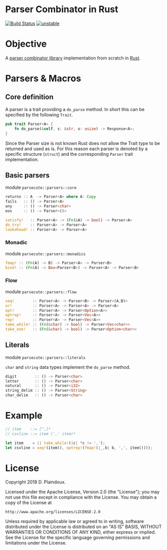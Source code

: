 # Parser Combinator in Rust

[![Build Status](https://travis-ci.org/d-plaindoux/parsec.rust.svg?branch=master)](https://travis-ci.org/d-plaindoux/parsec.rust)
[![unstable](http://badges.github.io/stability-badges/dist/unstable.svg)](http://github.com/badges/stability-badges)

# Objective 

A [parser combinator library](https://www.microsoft.com/en-us/research/wp-content/uploads/2016/02/parsec-paper-letter.pdf)
implementation from scratch in [Rust](https://www.rust-lang.org/en-US/).

# Parsers & Macros

## Core definition

A parser is a trait providing a `do_parse` method. In short this can be specified by the following `Trait`.

```rust
pub trait Parser<A> {
    fn do_parse(&self, s: &str, o: usize) -> Response<A>;
}
```

Since the Parser size is not known Rust does not allow the Trait type to be returned and used as is. For this reason each parser is denoted by a specific
structure (`struct`) and the corresponding `Parser` trait implementation.

## Basic parsers

module `parsecute::parsers::core`

```rust
returns :: A  -> Parser<A> where A: Copy
fails   :: () -> Parser<A>
any     :: () -> Parser<char>
eos     :: () -> Parser<()>
```

```rust
satisfy!   :: Parser<A> -> (Fn(&A) -> bool) -> Parser<A>
do_try!    :: Parser<A> -> Parser<A>
lookahead! :: Parser<A> -> Parser<A>
```

### Monadic 

module `parsecute::parsers::monadics`

```rust
fmap! :: (Fn(A) -> B) -> Parser<A> -> Parser<B>
bind! :: (Fn(A) -> Box<Parser<B>) -> Parser<A> -> Parser<B>
```

### Flow

module `parsecute::parsers::flow`

```rust
seq!        :: Parser<A> -> Parser<B> -> Parser<(A,B)>
or!         :: Parser<A> -> Parser<A> -> Parser<A>
opt!        :: Parser<A> -> Parser<Option<A>>
optrep!     :: Parser<A> -> Parser<Vec<A>>
rep!        :: Parser<A> -> Parser<Vec<A>>
take_while! :: (Fn(&char) -> bool) -> Parser<Vec<char>>
take_one!   :: (Fn(&char) -> bool) -> Parser<Option<char>>
```

## Literals

module `parsecute::parsers::literals`

`char` and `string` data types implement the `do_parse` method.

```rust
digit        :: () -> Parser<char>
letter       :: () -> Parser<char>
natural      :: () -> Parser<i32>
string_delim :: () -> Parser<String>
char_delim   :: () -> Parser<char>
```

# Example

```rust
// item    ::= [^,]*
// csvline ::= item (',' item)*

let item    = || take_while!(|c| *c != ',');
let csvline = seq!(item(), optrep!(fmap!(|_,b| b, ',', item())));
```

# License

Copyright 2018 D. Plaindoux.

Licensed under the Apache License, Version 2.0 (the "License");
you may not use this file except in compliance with the License.
You may obtain a copy of the License at

    http://www.apache.org/licenses/LICENSE-2.0

Unless required by applicable law or agreed to in writing, software
distributed under the License is distributed on an "AS IS" BASIS,
WITHOUT WARRANTIES OR CONDITIONS OF ANY KIND, either express or implied.
See the License for the specific language governing permissions and
limitations under the License.
